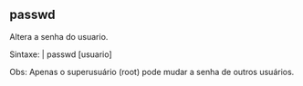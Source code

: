 ## passwd

Altera a senha do usuario.

Sintaxe: | passwd [usuario]

Obs: Apenas o superusuário (root) pode mudar a senha de
outros usuários.


